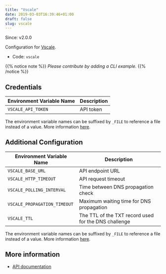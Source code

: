 ```yaml
---
title: "Vscale"
date: 2019-03-03T16:39:46+01:00
draft: false
slug: vscale
---
```


<!-- THIS DOCUMENTATION IS AUTO-GENERATED. PLEASE DO NOT EDIT. -->
<!-- providers/dns/vscale/vscale.toml -->
<!-- THIS DOCUMENTATION IS AUTO-GENERATED. PLEASE DO NOT EDIT. -->

Since: v2.0.0

Configuration for [Vscale](https://vscale.io/).


<!--more-->

- Code: `vscale`

{{% notice note %}}
_Please contribute by adding a CLI example._
{{% /notice %}}




## Credentials

| Environment Variable Name | Description |
|-----------------------|-------------|
| `VSCALE_API_TOKEN` | API token |

The environment variable names can be suffixed by `_FILE` to reference a file instead of a value.
More information [here](/lego/dns/#configuration-and-credentials).


## Additional Configuration

| Environment Variable Name | Description |
|--------------------------------|-------------|
| `VSCALE_BASE_URL` | API endpoint URL |
| `VSCALE_HTTP_TIMEOUT` | API request timeout |
| `VSCALE_POLLING_INTERVAL` | Time between DNS propagation check |
| `VSCALE_PROPAGATION_TIMEOUT` | Maximum waiting time for DNS propagation |
| `VSCALE_TTL` | The TTL of the TXT record used for the DNS challenge |

The environment variable names can be suffixed by `_FILE` to reference a file instead of a value.
More information [here](/lego/dns/#configuration-and-credentials).




## More information

- [API documentation](https://developers.vscale.io/documentation/api/v1/#api-Domains_Records)

<!-- THIS DOCUMENTATION IS AUTO-GENERATED. PLEASE DO NOT EDIT. -->
<!-- providers/dns/vscale/vscale.toml -->
<!-- THIS DOCUMENTATION IS AUTO-GENERATED. PLEASE DO NOT EDIT. -->
